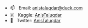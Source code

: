 - 📫 &nbsp; Email: anistaluqdar@duck.com
- 🇰 &nbsp; Kaggle: [AnisTaluqdar](https://www.kaggle.com/anistaluqdar)
- 💬 &nbsp; Twitter: [AnisTaluqdar](https://twitter.com/AnisTaluqdar)
